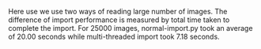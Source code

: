 Here use we use two ways of reading large number of images. The difference of import performance is measured by total time
taken to complete the import.
For 25000 images, normal-import.py took an average of 20.00 seconds
while multi-threaded import took 7.18 seconds.
